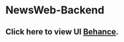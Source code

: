 # NewsWeb-Backend

## Click here to view UI [Behance](https://www.behance.net/gallery/152851081/News-web-%28Client-side-Dashboard-Backend%29).
 
